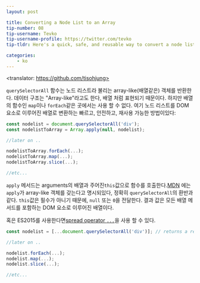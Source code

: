 ```yaml
---
layout: post

title: Converting a Node List to an Array
tip-number: 08
tip-username: Tevko
tip-username-profile: https://twitter.com/tevko
tip-tldr: Here's a quick, safe, and reusable way to convert a node list into an array of DOM elements.

categories:
    - ko
---
```

<translator: https://github.com/tisohjung>

`querySelectorAll` 함수는 노드 리스트라 불리는 array-like(배열같은) 객체를 반환한다. 데이터 구조는 "Array-like"라고도 한다, 배열 처럼 표현되기 때문이다. 하지만 배열의 함수인 `map`이나 `forEach`같은 곳에서는 사용 할 수 없다. 여기 노드 리스트를 DOM 요소로 이루어진 배열로 변환하는 빠르고, 안전하고, 재사용 가능한 방법이있다:

```javascript
const nodelist = document.querySelectorAll('div');
const nodelistToArray = Array.apply(null, nodelist);

//later on ..

nodelistToArray.forEach(...);
nodelistToArray.map(...);
nodelistToArray.slice(...);

//etc...
```

`apply` 메서드는 arguments의 배열과 주어진`this`값으로 함수를 호출한다.[MDN](https://developer.mozilla.org/en-US/docs/Web/JavaScript/Reference/Global_Objects/Function/apply) 에는 `apply`가 array-like 객체를 갖는다고 명시되있다, 정확히 `querySelectorAll`의 환반과 같다. `this`값은 필수가 아니기 때문에, `null` 또는 `0`을 전달한다. 결과 값은 모든 배열 메서드를 포함하는 DOM 요소로 이루어진 배열이다.

혹은 ES2015를 사용한다면[spread operator `...`](https://developer.mozilla.org/en-US/docs/Web/JavaScript/Reference/Operators/Spread_operator)을 사용 할 수 있다.

```js
const nodelist = [...document.querySelectorAll('div')]; // returns a real array

//later on ..

nodelist.forEach(...);
nodelist.map(...);
nodelist.slice(...);

//etc...
```